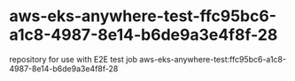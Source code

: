 # aws-eks-anywhere-test-ffc95bc6-a1c8-4987-8e14-b6de9a3e4f8f-28
repository for use with E2E test job aws-eks-anywhere-test:ffc95bc6-a1c8-4987-8e14-b6de9a3e4f8f-28

